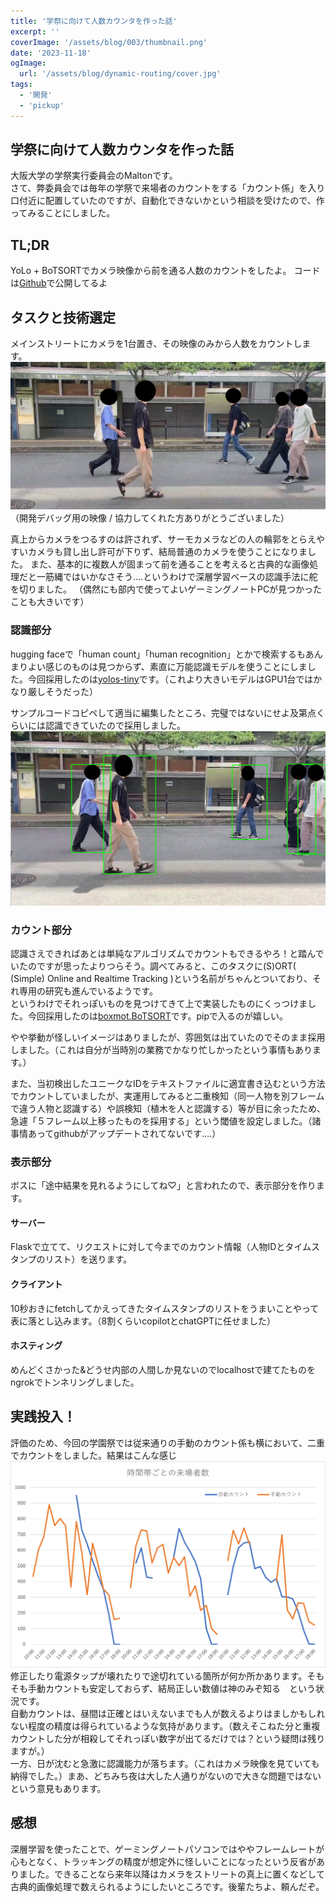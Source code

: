 ```yaml
---
title: '学祭に向けて人数カウンタを作った話'
excerpt: ''
coverImage: '/assets/blog/003/thumbnail.png'
date: '2023-11-18'
ogImage:
  url: '/assets/blog/dynamic-routing/cover.jpg'
tags:
  - '開発'
  - 'pickup'
---
```


## 学祭に向けて人数カウンタを作った話
大阪大学の学祭実行委員会のMaltonです。  
さて、弊委員会では毎年の学祭で来場者のカウントをする「カウント係」を入り口付近に配置していたのですが、自動化できないかという相談を受けたので、作ってみることにしました。

## TL;DR
YoLo + BoTSORTでカメラ映像から前を通る人数のカウントをしたよ。
コードは[Github](https://github.com/maltonn/human-counting)で公開してるよ

## タスクと技術選定
メインストリートにカメラを1台置き、その映像のみから人数をカウントします。   
![image](/assets/blog/003/1.png)
（開発デバッグ用の映像 / 協力してくれた方ありがとうございました）

真上からカメラをつるすのは許されず、サーモカメラなどの人の輪郭をとらえやすいカメラも貸し出し許可が下りず、結局普通のカメラを使うことになりました。  また、基本的に複数人が固まって前を通ることを考えると古典的な画像処理だと一筋縄ではいかなさそう....というわけで深層学習ベースの認識手法に舵を切りました。  （偶然にも部内で使ってよいゲーミングノートPCが見つかったことも大きいです）  

### 認識部分
hugging faceで「human count」「human recognition」とかで検索するもあんまりよい感じのものは見つからず、素直に万能認識モデルを使うことにしました。今回採用したのは[yolos-tiny](https://huggingface.co/hustvl/yolos-tiny)です。（これより大きいモデルはGPU1台ではかなり厳しそうだった）

サンプルコードコピペして適当に編集したところ、完璧ではないにせよ及第点くらいには認識できていたので採用しました。
![image](/assets/blog/003/2.png)

### カウント部分
認識さえできればあとは単純なアルゴリズムでカウントもできるやろ！と踏んでいたのですが思ったよりつらそう。調べてみると、このタスクに(S)ORT( (Simple) Online and Realtime Tracking )という名前がちゃんとついており、それ専用の研究も進んでいるようです。  
というわけでそれっぽいものを見つけてきて上で実装したものにくっつけました。今回採用したのは[boxmot.BoTSORT](https://pypi.org/project/boxmot/)です。pipで入るのが嬉しい。

やや挙動が怪しいイメージはありましたが、雰囲気は出ていたのでそのまま採用しました。（これは自分が当時別の業務でかなり忙しかったという事情もあります。）

また、当初検出したユニークなIDをテキストファイルに適宜書き込むという方法でカウントしていましたが、実運用してみると二重検知（同一人物を別フレームで違う人物と認識する）や誤検知（植木を人と認識する）等が目に余ったため、急遽「５フレーム以上移ったものを採用する」という閾値を設定しました。（諸事情あってgithubがアップデートされてないです....）

### 表示部分
ボスに「途中結果を見れるようにしてね♡」と言われたので、表示部分を作ります。  
#### サーバー
Flaskで立てて、リクエストに対して今までのカウント情報（人物IDとタイムスタンプのリスト）を送ります。  
#### クライアント
10秒おきにfetchしてかえってきたタイムスタンプのリストをうまいことやって表に落とし込みます。（8割くらいcopilotとchatGPTに任せました）  
#### ホスティング
めんどくさかった&どうせ内部の人間しか見ないのでlocalhostで建てたものをngrokでトンネリングしました。

## 実践投入！
評価のため、今回の学園祭では従来通りの手動のカウント係も横において、二重でカウントをしました。結果はこんな感じ
![時間帯ごとの来場者カウント数](/assets/blog/003/graph1.png)
修正したり電源タップが壊れたりで途切れている箇所が何か所かあります。そもそも手動カウントも安定しておらず、結局正しい数値は神のみぞ知る　という状況です。  
自動カウントは、昼間は正確とはいえないまでも人が数えるよりはましかもしれない程度の精度は得られているような気持があります。（数えそこねた分と重複カウントした分が相殺してそれっぽい数字が出てるだけでは？という疑問は残りますが。）  
一方、日が沈むと急激に認識能力が落ちます。（これはカメラ映像を見ていても納得でした。）まあ、どちみち夜は大した人通りがないので大きな問題ではないという意見もあります。

## 感想
深層学習を使ったことで、ゲーミングノートパソコンではややフレームレートが心もとなく、トラッキングの精度が想定外に怪しいことになったという反省がありました。できることなら来年以降はカメラをストリートの真上に置くなどして古典的画像処理で数えられるようにしたいところです。後輩たちよ、頼んだぞ。
